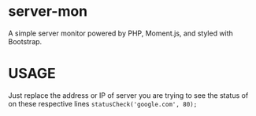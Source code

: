 server-mon
==========

A simple server monitor powered by PHP, Moment.js, and styled with Bootstrap.

USAGE
==========

Just replace the address or IP of server you are trying to see the status of on these respective lines `statusCheck('google.com', 80);`
